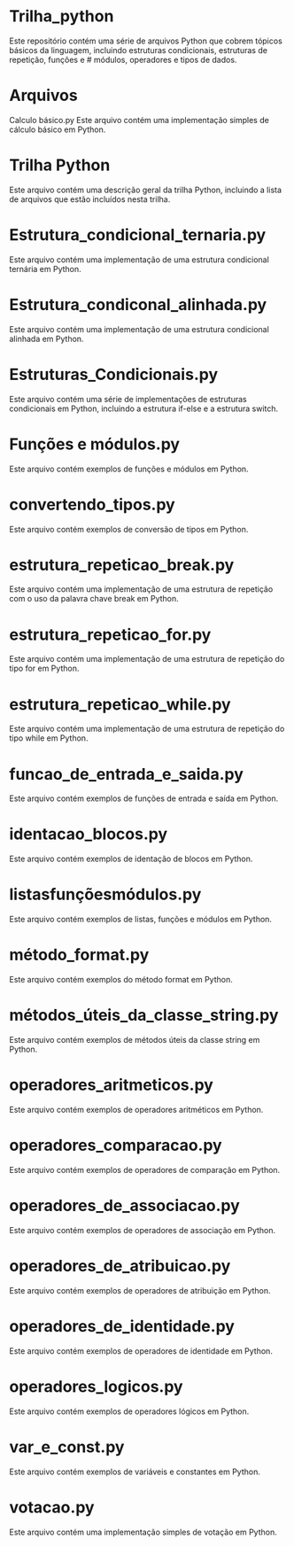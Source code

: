 # Trilha_python

Este repositório contém uma série de arquivos Python que cobrem tópicos básicos da linguagem, incluindo estruturas condicionais, estruturas de repetição, funções e # módulos, operadores e tipos de dados.

# Arquivos
Calculo básico.py
Este arquivo contém uma implementação simples de cálculo básico em Python.

# Trilha Python
Este arquivo contém uma descrição geral da trilha Python, incluindo a lista de arquivos que estão incluídos nesta trilha.

# Estrutura_condicional_ternaria.py
Este arquivo contém uma implementação de uma estrutura condicional ternária em Python.

# Estrutura_condiconal_alinhada.py
Este arquivo contém uma implementação de uma estrutura condicional alinhada em Python.

# Estruturas_Condicionais.py
Este arquivo contém uma série de implementações de estruturas condicionais em Python, incluindo a estrutura if-else e a estrutura switch.

# Funções e módulos.py
Este arquivo contém exemplos de funções e módulos em Python.

# convertendo_tipos.py
Este arquivo contém exemplos de conversão de tipos em Python.

# estrutura_repeticao_break.py
Este arquivo contém uma implementação de uma estrutura de repetição com o uso da palavra chave break em Python.

# estrutura_repeticao_for.py
Este arquivo contém uma implementação de uma estrutura de repetição do tipo for em Python.

# estrutura_repeticao_while.py
Este arquivo contém uma implementação de uma estrutura de repetição do tipo while em Python.

# funcao_de_entrada_e_saida.py
Este arquivo contém exemplos de funções de entrada e saída em Python.

# identacao_blocos.py
Este arquivo contém exemplos de identação de blocos em Python.

# listasfunçõesmódulos.py
Este arquivo contém exemplos de listas, funções e módulos em Python.

# método_format.py
Este arquivo contém exemplos do método format em Python.

# métodos_úteis_da_classe_string.py
Este arquivo contém exemplos de métodos úteis da classe string em Python.

# operadores_aritmeticos.py
Este arquivo contém exemplos de operadores aritméticos em Python.

# operadores_comparacao.py
Este arquivo contém exemplos de operadores de comparação em Python.

# operadores_de_associacao.py
Este arquivo contém exemplos de operadores de associação em Python.

# operadores_de_atribuicao.py
Este arquivo contém exemplos de operadores de atribuição em Python.

# operadores_de_identidade.py
Este arquivo contém exemplos de operadores de identidade em Python.

# operadores_logicos.py
Este arquivo contém exemplos de operadores lógicos em Python.

# var_e_const.py
Este arquivo contém exemplos de variáveis e constantes em Python.

# votacao.py
Este arquivo contém uma implementação simples de votação em Python.
